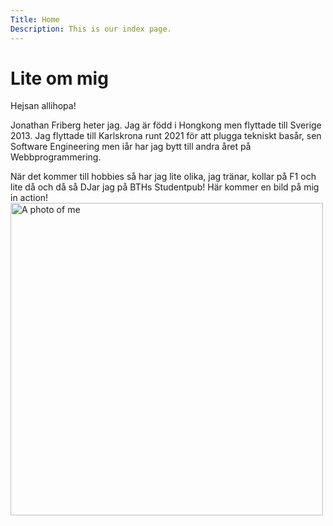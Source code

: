 ```yaml
---
Title: Home
Description: This is our index page.
---
```


Lite om mig
==========================

Hejsan allihopa!

Jonathan Friberg heter jag. Jag är född i Hongkong men flyttade till Sverige 2013. Jag flyttade till Karlskrona runt 2021 för att plugga tekniskt basår, sen Software Engineering men iår har jag bytt till andra året på Webbprogrammering.

När det kommer till hobbies så har jag lite olika, jag tränar, kollar på F1 och lite då och då så DJar jag på BTHs Studentpub! Här kommer en bild på mig in action!
<img src="image/me.jpg" alt="A photo of me" style="width: 500px; height: auto; align: center;">